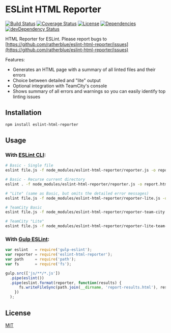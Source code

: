 # ESLint HTML Reporter

[![Build Status](https://img.shields.io/travis/ratherblue/eslint-html-reporter.svg?style=flat-square)](https://travis-ci.org/ratherblue/eslint-html-reporter)
[![Coverage Status](https://img.shields.io/coveralls/ratherblue/eslint-html-reporter.svg?style=flat-square)](https://coveralls.io/r/ratherblue/eslint-html-reporter)
[![License](https://img.shields.io/github/license/ratherblue/eslint-html-reporter.svg?style=flat-square)](https://github.com/ratherblue/eslint-html-reporter/blob/master/LICENSE)
[![Dependencies](https://img.shields.io/david/ratherblue/eslint-html-reporter.svg?style=flat-square)](https://david-dm.org/ratherblue/eslint-html-reporter)
[![devDependency Status](https://img.shields.io/david/dev/ratherblue/eslint-html-reporter.svg?style=flat-square)](https://david-dm.org/ratherblue/eslint-html-reporter#info=devDependencies&view=table)

HTML Reporter for ESLint. Please report bugs to [https://github.com/ratherblue/eslint-html-reporter/issues](https://github.com/ratherblue/eslint-html-reporter/issues)

Features:
* Generates an HTML page with a summary of all linted files and their errors
* Choice between detailed and "lite" output
* Optional integration with TeamCity's console
* Shows summary of all errors and warnings so you can easily identify top linting issues


## Installation

```sh
npm install eslint-html-reporter
```

## Usage

### With [ESLint CLI](http://eslint.org/docs/user-guide/command-line-interface):

```sh
# Basic - Single file
eslint file.js -f node_modules/eslint-html-reporter/reporter.js -o report.html

# Basic - Recurse current directory
eslint . -f node_modules/eslint-html-reporter/reporter.js -o report.html

# "Lite" (same as Basic, but omits the detailed error messages)
eslint file.js -f node_modules/eslint-html-reporter/reporter-lite.js -o report.html

# TeamCity Basic
eslint file.js -f node_modules/eslint-html-reporter/reporter-team-city.js -o report.html

# TeamCity "Lite"
eslint file.js -f node_modules/eslint-html-reporter/reporter-lite-team-city.js -o report.html
```

### With [Gulp ESLint](https://github.com/adametry/gulp-eslint):

```js
var eslint   = require('gulp-eslint');
var reporter = require('eslint-html-reporter');
var path     = require('path');
var fs       = require('fs');

gulp.src(['js/**/*.js'])
  .pipe(eslint())
  .pipe(eslint.format(reporter, function(results) {
      fs.writeFileSync(path.join(__dirname, 'report-results.html'), results);
    })
  );
```

## License

[MIT](https://github.com/ratherblue/eslint-html-reporter/blob/master/LICENSE)
